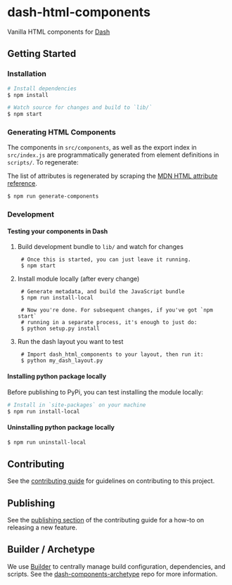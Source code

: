 # dash-html-components

Vanilla HTML components for [Dash][]


## Getting Started

### Installation

```sh
# Install dependencies
$ npm install

# Watch source for changes and build to `lib/`
$ npm start
```

### Generating HTML Components

The components in `src/components`, as well as the export index in
`src/index.js` are programmatically generated from element definitions in
`scripts/`. To regenerate:

The list of attributes is regenerated by scraping the
[MDN HTML attribute reference][].

```sh
$ npm run generate-components
```
### Development

#### Testing your components in Dash

1. Build development bundle to `lib/` and watch for changes

        # Once this is started, you can just leave it running.
        $ npm start

2. Install module locally (after every change)

        # Generate metadata, and build the JavaScript bundle
        $ npm run install-local

        # Now you're done. For subsequent changes, if you've got `npm start`
        # running in a separate process, it's enough to just do:
        $ python setup.py install

3. Run the dash layout you want to test

        # Import dash_html_components to your layout, then run it:
        $ python my_dash_layout.py

#### Installing python package locally

Before publishing to PyPi, you can test installing the module locally:

```sh
# Install in `site-packages` on your machine
$ npm run install-local
```

#### Uninstalling python package locally

```sh
$ npm run uninstall-local
```

## Contributing

See the [contributing guide](CONTRIBUTING.md) for guidelines on contributing to this project.

## Publishing

See the [publishing section](CONTRIBUTING.md#publishing-new-features) of the contributing guide for a how-to on releasing a new feature.

## Builder / Archetype

We use [Builder][] to centrally manage build configuration, dependencies, and
scripts. See the [dash-components-archetype][] repo for more information.


[Builder]: https://github.com/FormidableLabs/builder
[Dash]: https://plot.ly/dash
[dash-components-archetype]: https://github.com/plotly/dash-components-archetype
[MDN HTML attribute reference]: https://developer.mozilla.org/en-US/docs/Web/HTML/Attributes
[NPM package authors]: https://www.npmjs.com/package/dash-html-components/access
[PyPi]: https://pypi.python.org/pypi

